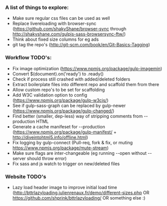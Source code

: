 ### A list of things to explore:

  - Make sure regular css files can be used as well
  - Replace livereloading with browser-sync (https://github.com/shakyShane/browser-sync through http://shakyshane.com/gulpjs-sass-browsersync-ftw/)
  - Think about fixed size columns for eg ads
  - git tag the repo's (http://git-scm.com/book/en/Git-Basics-Tagging)

### Workflow TODO's:

  - Fix image optimization (https://www.npmjs.org/package/gulp-imagemin)
  - Convert $(document).on('ready') to .ready()
  - Check if process still crashed with added/deleted folders
  - Extract boilerplate files into different repo and scaffold them from there
  - Allow custom repo's to be set for scaffolding
  - Add W3C validation option to config (https://www.npmjs.org/package/gulp-w3cjs/)
  - See if gulp-sass-graph can be replaced by gulp-newer (https://www.npmjs.org/package/gulp-changed/)
  - Find better (smaller, dep-less) way of stripping comments from --production HTML
  - Generate a cache manifeset for --production (https://www.npmjs.org/package/gulp-manifest/ + http://diveintohtml5.info/offline.html)
  - Fix logging by gulp-connect (Pull-req, fork & fix, or muting https://www.npmjs.org/package/mute-stream)
  - Make sure flags are inter-changeable (eg running --open without --server should throw error)
  - Fix sass and js watch to trigger on new/deleted files

### Website TODO's

  - Lazy load header image to improve initial load time (http://bttrlazyloading.julienrenaux.fr/demo/different-sizes.php OR https://github.com/shprink/bttrlazyloading/ OR something else :)
